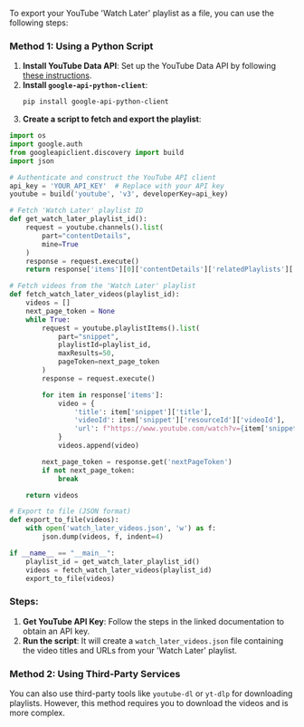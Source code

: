 To export your YouTube 'Watch Later' playlist as a file, you can use the following steps:

### Method 1: Using a Python Script
1. **Install YouTube Data API**: Set up the YouTube Data API by following [these instructions](https://developers.google.com/youtube/v3/getting-started).
2. **Install `google-api-python-client`**:
   ```bash
   pip install google-api-python-client
   ```
3. **Create a script to fetch and export the playlist**:

```python
import os
import google.auth
from googleapiclient.discovery import build
import json

# Authenticate and construct the YouTube API client
api_key = 'YOUR_API_KEY'  # Replace with your API key
youtube = build('youtube', 'v3', developerKey=api_key)

# Fetch 'Watch Later' playlist ID
def get_watch_later_playlist_id():
    request = youtube.channels().list(
        part="contentDetails",
        mine=True
    )
    response = request.execute()
    return response['items'][0]['contentDetails']['relatedPlaylists']['watchLater']

# Fetch videos from the 'Watch Later' playlist
def fetch_watch_later_videos(playlist_id):
    videos = []
    next_page_token = None
    while True:
        request = youtube.playlistItems().list(
            part="snippet",
            playlistId=playlist_id,
            maxResults=50,
            pageToken=next_page_token
        )
        response = request.execute()

        for item in response['items']:
            video = {
                'title': item['snippet']['title'],
                'videoId': item['snippet']['resourceId']['videoId'],
                'url': f"https://www.youtube.com/watch?v={item['snippet']['resourceId']['videoId']}"
            }
            videos.append(video)

        next_page_token = response.get('nextPageToken')
        if not next_page_token:
            break

    return videos

# Export to file (JSON format)
def export_to_file(videos):
    with open('watch_later_videos.json', 'w') as f:
        json.dump(videos, f, indent=4)

if __name__ == "__main__":
    playlist_id = get_watch_later_playlist_id()
    videos = fetch_watch_later_videos(playlist_id)
    export_to_file(videos)
```

### Steps:
1. **Get YouTube API Key**: Follow the steps in the linked documentation to obtain an API key.
2. **Run the script**: It will create a `watch_later_videos.json` file containing the video titles and URLs from your 'Watch Later' playlist.

### Method 2: Using Third-Party Services
You can also use third-party tools like `youtube-dl` or `yt-dlp` for downloading playlists. However, this method requires you to download the videos and is more complex.
